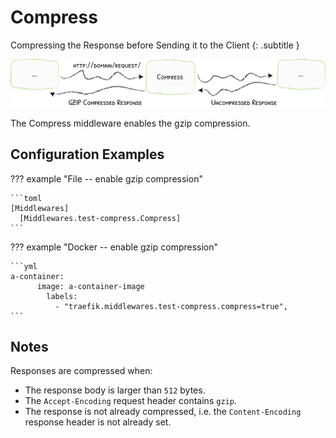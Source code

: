 # Compress

Compressing the Response before Sending it to the Client
{: .subtitle }

![Compress](../img/middleware/compress.png)

The Compress middleware enables the gzip compression. 

## Configuration Examples

??? example "File -- enable gzip compression"

    ```toml
    [Middlewares]
      [Middlewares.test-compress.Compress]
    ```
    
??? example "Docker -- enable gzip compression"

    ```yml
    a-container:
          image: a-container-image 
            labels:
              - "traefik.middlewares.test-compress.compress=true",
    ```

## Notes

Responses are compressed when:

* The response body is larger than `512` bytes.
* The `Accept-Encoding` request header contains `gzip`.
* The response is not already compressed, i.e. the `Content-Encoding` response header is not already set.
